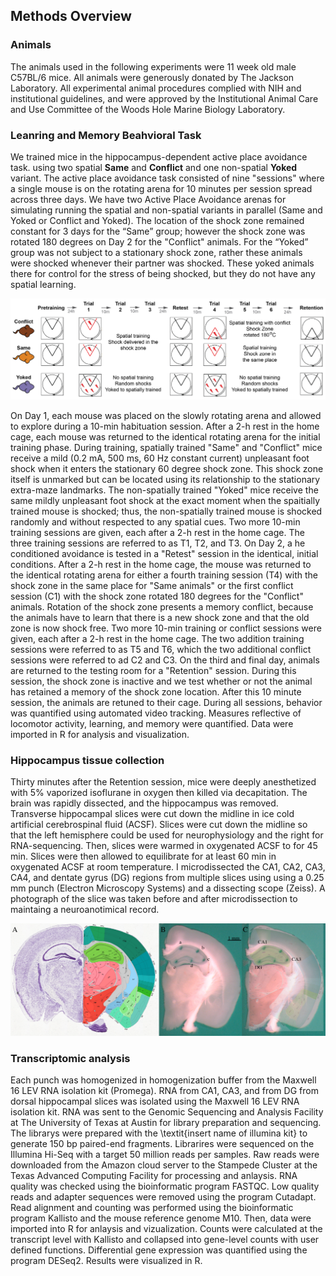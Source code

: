 ## Methods Overview

### Animals
The animals used in the following experiments were 11 week old male C57BL/6 mice. All animals were generously donated by The Jackson Laboratory. All experimental animal procedures complied with NIH and institutional guidelines, and were approved by the Institutional Animal Care and Use Committee of the Woods Hole Marine Biology Laboratory.

### Leanring and Memory Beahvioral Task
We trained mice in the hippocampus-dependent active place avoidance task. using two spatial **Same** and **Conflict** and one non-spatial **Yoked** variant. The active place avoidance task consisted of nine "sessions" where a single mouse is on the rotating arena for 10 minutes per session spread across three days. We have two Active Place Avoidance arenas for simulating running the spatial and non-spatial variants in parallel (Same and Yoked or Conflict and Yoked). The location of the shock zone remained constant for 3 days for the “Same” group; however the shock zone was rotated 180 degrees on Day 2 for the "Conflict" animals. For the “Yoked” group was not subject to a stationary shock zone, rather these animals were shocked whenever their partner was shocked. These yoked animals there for control for the stress of being shocked, but they do not have any spatial learning.

![paradigm](../figures/Fig1/methods_behavior.png "paradigm")

On Day 1, each mouse was placed on the slowly rotating arena and allowed to explore during a 10-min habituation session. After a 2-h rest in the home cage, each mouse was returned to the identical rotating arena for the initial training phase. During training, spatially trained "Same" and "Conflict" mice receive a mild (0.2 mA, 500 ms, 60 Hz constant current) unpleasant foot shock when it enters the stationary 60 degree shock zone. This shock zone itself is unmarked but can be located using its relationship to the stationary extra-maze landmarks. The non-spatially trained "Yoked" mice receive the same mildly unpleasant foot shock at the exact moment when the spaitially trained mouse is shocked; thus, the non-spatially trained mouse is shocked randomly and without respected to any spatial cues. Two more 10-min training sessions are given, each after a 2-h rest in the home cage. The three training sessions are referred to as T1, T2, and T3. On Day 2, a he conditioned avoidance is tested in a "Retest" session in the identical, initial conditions. After a 2-h rest in the home cage, the mouse was returned to the identical rotating arena for either a fourth training session (T4) with the shock zone in the same place for "Same animals" or the first conflict session (C1) with the shock zone rotated 180 degrees for the "Conflict" animals. Rotation of the shock zone presents a memory conflict, because the animals have to learn that there is a new shock zone and that the old zone is now shock free. Two more 10-min training or conflict sessions were given, each after a 2-h rest in the home cage. The two addition training sessions were referred to as T5 and T6, which the two additional conflict sessions were referred to ad C2 and C3. On the third and final day, animals are returned to the testing room for a "Retention" session. During this session, the shock zone is inactive and we test whether or not the animal has retained a memory of the shock zone location. After this 10 minute session, the animals are retuned to their cage. During all sessions, behavior was quantified using automated video tracking. Measures reflective of locomotor activity, learning, and memory were quantified. Data were imported in R for analysis and visualization.

### Hippocampus tissue collection

Thirty minutes after the Retention session, mice were deeply anesthetized with 5% vaporized isoflurane in oxygen then killed via decapitation. The brain was rapidly dissected, and the hippocampus was removed. Transverse hippocampal slices were cut down the midline in ice cold artificial cerebrospinal fluid (ACSF). Slices were cut down the midline so that the left hemisphere could be used for neurophysiology and the right for RNA-sequencing. Then, slices were warmed in oxygenated ACSF to for 45 min. Slices were then allowed to equilibrate for at least 60 min in oxygenated ACSF at room temperature. I microdissected the CA1, CA2, CA3, CA4, and dentate gyrus (DG) regions from multiple slices using  using a 0.25 mm punch (Electron Microscopy Systems) and a dissecting scope (Zeiss). A photograph of the slice was taken before and after microdissection to maintaing a neuroanotimical record. 

![paradigm](../figures/Fig1/allenslicephoto-01.png "allen brain and slice photo")

### Transcriptomic analysis 

Each punch was homogenized in homogenization buffer from the Maxwell 16 LEV RNA isolation kit (Promega). RNA from CA1, CA3, and from DG from dorsal hippocampal slices was isolated using the Maxwell 16 LEV RNA isolation kit. RNA was sent to the Genomic Sequencing and Analysis Facility at The University of Texas at Austin for library preparation and sequencing. The librarys were prepared with the \textit{insert name of illumina kit} to generate 150 bp paired-end fragments. Librarires were sequenced on the Illumina Hi-Seq with a target 50 million reads per samples. Raw reads were downloaded from the Amazon cloud server to the Stampede Cluster at the Texas Advanced Computing Facility for processing and anlaysis. RNA quality was checked using the bioinformatic program FASTQC. Low quality reads and adapter sequences were removed using the program Cutadapt. Read alignment and counting was performed using the bioinformatic program Kallisto  and the mouse reference genome M10. Then, data were imported into R for anlaysis and vizualization. Counts were calculated at the transcript level with Kallisto and collapsed into gene-level counts with user defined functions. Differential gene expression was quantified using the program DESeq2. Results were visualized in R.
